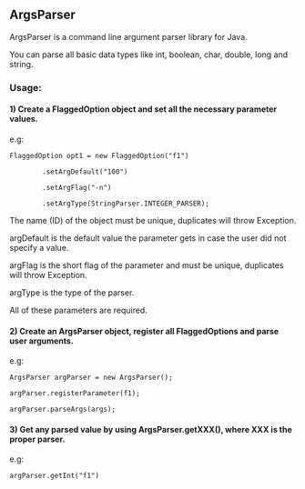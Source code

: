 ## ArgsParser


ArgsParser is a command line argument parser library for Java.


You can parse all basic data types like int, boolean, char, double, long and string.




### Usage:


#### 1) Create a FlaggedOption object and set all the necessary parameter values.



e.g: 


    FlaggedOption opt1 = new FlaggedOption("f1")
    
    		.setArgDefault("100") 
    		
    		.setArgFlag("-n")
    		
    		.setArgType(StringParser.INTEGER_PARSER);
    		




The name (ID) of the object must be unique, duplicates will throw Exception.

argDefault is the default value the parameter gets in case the user did not specify a value.

argFlag is the short flag of the parameter and must be unique, duplicates will throw Exception.

argType is the type of the parser.

All of these parameters are required.






#### 2) Create an ArgsParser object, register all FlaggedOptions and parse user arguments.


e.g:


	ArgsParser argParser = new ArgsParser();
	
	argParser.registerParameter(f1);
	
	argParser.parseArgs(args);
	
	
	
#### 3) Get any parsed value by using ArgsParser.getXXX(), where XXX is the proper parser.


e.g:


    argParser.getInt("f1")
